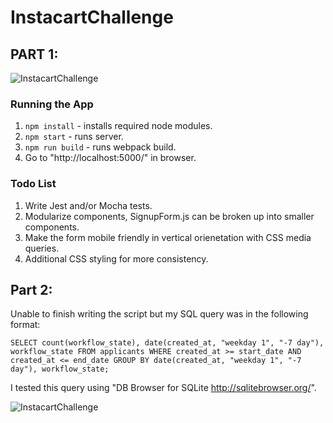# InstacartChallenge

## PART 1:

![InstacartChallenge](https://media.giphy.com/media/3ohk2CTzJhhUGlMerK/giphy.gif)

### Running the App

1. `npm install` - installs required node modules.
2. `npm start` - runs server.
3. `npm run build` - runs webpack build.
4. Go to "http://localhost:5000/" in browser.

### Todo List

1. Write Jest and/or Mocha tests.
2. Modularize components, SignupForm.js can be broken up into smaller components.
3. Make the form mobile friendly in vertical orienetation with CSS media queries.
4. Additional CSS styling for more consistency.

## Part 2:

Unable to finish writing the script but my SQL query was in the following format:

`SELECT count(workflow_state), date(created_at, "weekday 1", "-7 day"), workflow_state
FROM applicants
WHERE created_at >= start_date AND created_at <= end_date
GROUP BY date(created_at, "weekday 1", "-7 day"), workflow_state;`

I tested this query using "DB Browser for SQLite http://sqlitebrowser.org/".

![InstacartChallenge](http://i.imgur.com/vfQsB37.png)
